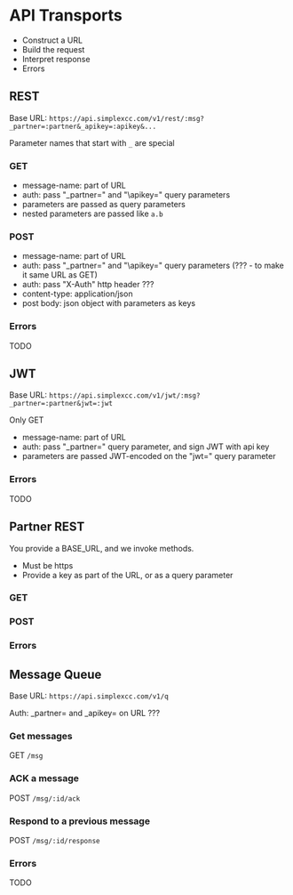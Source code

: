 # API Transports #

* Construct a URL
* Build the request
* Interpret response
* Errors

## REST ##

Base URL: `https://api.simplexcc.com/v1/rest/:msg?_partner=:partner&_apikey=:apikey&...`

Parameter names that start with `_` are special

### GET ###

* message-name: part of URL
* auth: pass "\_partner=" and "\apikey=" query parameters
* parameters are passed as query parameters
* nested parameters are passed like `a.b`

### POST ###

* message-name: part of URL
* auth: pass "\_partner=" and "\apikey=" query parameters (??? - to make it same URL as GET)
* auth: pass "X-Auth" http header ???
* content-type: application/json
* post body: json object with parameters as keys

### Errors ###

TODO

## JWT ##

Base URL: `https://api.simplexcc.com/v1/jwt/:msg?_partner=:partner&jwt=:jwt`

Only GET

* message-name: part of URL
* auth: pass "\_partner=" query parameter, and sign JWT with api key
* parameters are passed JWT-encoded on the "jwt=" query parameter

### Errors ###

TODO

## Partner REST ##

You provide a BASE_URL, and we invoke methods.

* Must be https
* Provide a key as part of the URL, or as a query parameter

### GET ###

### POST ###

### Errors ###

## Message Queue ##

Base URL: `https://api.simplexcc.com/v1/q`

Auth: \_partner= and \_apikey= on URL ???

### Get messages ###

GET `/msg`

### ACK a message ###

POST `/msg/:id/ack`

### Respond to a previous message ###

POST `/msg/:id/response`

### Errors ###

TODO

[modeline]: # ( vim: set ts=2 sw=2 expandtab wrap linebreak: )
